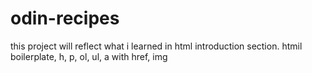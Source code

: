 # odin-recipes
this project will reflect what i learned in html introduction section.
htmil boilerplate, h, p, ol, ul, a with href, img